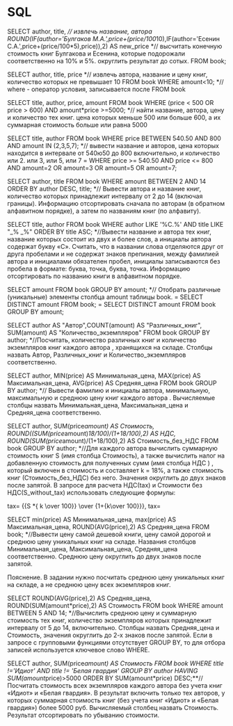 # SQL
SELECT author, title, *// извлечь название, автора
ROUND(IF(author='Булгаков М.А.',price+(price/100*10),IF(author='Есенин С.А.',price+(price/100*5),price)),2) AS new_price *// высчитать конечную стоимость книг Булгакова и Есенина, которые подорожали соответственно на 10% и 5%. округлить результат до сотых.
FROM book; 

SELECT author, title, price *// извлечь автора, название и цену книг, количество которых не превышает 10
FROM book
WHERE amount<10; *// where - оператор условия, записывается после FROM book

SELECT title, author, price, amount
FROM book
WHERE (price < 500 OR price > 600) AND  amount*price >=5000; *// найти название, автора, цену и количество тех книг. цена которых меньше 500 или больше 600, а их суммарная стоимость больше или равна 5000

SELECT title, author
FROM book
WHERE price BETWEEN 540.50 AND 800 AND amount IN (2,3,5,7); *// вывести название и авторов, цена которых находится в интервале от 540ю50 до 800 включительно, и количество или 2. или 3, или 5, или 7  = WHERE price >= 540.50 AND price <= 800 AND amount=2 OR amount=3 OR amount=5 OR amount=7;

SELECT author, title
FROM book
WHERE amount BETWEEN 2 AND 14
ORDER BY author DESC, title; *// Вывести  автора и название  книг, количество которых принадлежит интервалу от 2 до 14 (включая границы). Информацию  отсортировать сначала по авторам (в обратном алфавитном порядке), а затем по названиям книг (по алфавиту).

SELECT title, author
FROM book
WHERE author LIKE '%С.%' AND title LIKE "_% _%"
ORDER BY title ASC; *//Вывести название и автора тех книг, название которых состоит из двух и более слов, а инициалы автора содержат букву «С». Считать, что в названии слова отделяются друг от друга пробелами и не содержат знаков препинания, между фамилией автора и инициалами обязателен пробел, инициалы записываются без пробела в формате: буква, точка, буква, точка. Информацию отсортировать по названию книги в алфавитном порядке.

SELECT amount 
FROM book
GROUP BY amount; *// Отобрать различные (уникальные) элементы столбца amount таблицы book. =
SELECT DISTINCT amount 
FROM book; =
SELECT DISTINCT amount 
FROM book
GROUP BY amount;

SELECT author AS "Автор",COUNT(amount) AS "Различных_книг", SUM(amount) AS "Количество_экземпляров"
FROM book
GROUP BY author; *//Посчитать, количество различных книг и количество экземпляров книг каждого автора , хранящихся на складе.  Столбцы назвать Автор, Различных_книг и Количество_экземпляров соответственно.

SELECT author, MIN(price) AS Минимальная_цена, MAX(price) AS Максимальная_цена, AVG(price) AS Средняя_цена
FROM book 
GROUP BY author; *// Вывести фамилию и инициалы автора, минимальную, максимальную и среднюю цену книг каждого автора . Вычисляемые столбцы назвать Минимальная_цена, Максимальная_цена и Средняя_цена соответственно.

SELECT author, SUM(price*amount) AS Стоимость, ROUND((SUM(price*amount)*18/100)/(1+18/100),2) AS НДС, ROUND(SUM(price*amount)/(1+18/100),2) AS Стоимость_без_НДС
FROM book
GROUP BY author; *//Для каждого автора вычислить суммарную стоимость книг S (имя столбца Стоимость), а также вычислить налог на добавленную стоимость  для полученных сумм (имя столбца НДС ) , который включен в стоимость и составляет k = 18%,  а также стоимость книг  (Стоимость_без_НДС) без него. Значения округлить до двух знаков после запятой. В запросе для расчета НДС(tax)  и Стоимости без НДС(S_without_tax) использовать следующие формулы:

tax= {{S *{ k \over 100}} \over {1+{k\over 100}}},
tax= 

SELECT min(price) AS Минимальная_цена, max(price) AS Максимальная_цена, ROUND(AVG(price),2) AS Средняя_цена
FROM book; *//Вывести  цену самой дешевой книги, цену самой дорогой и среднюю цену уникальных книг на складе. Названия столбцов Минимальная_цена, Максимальная_цена, Средняя_цена соответственно. Среднюю цену округлить до двух знаков после запятой.

Пояснение. В задании нужно посчитать среднюю цену уникальных книг на складе, а не среднюю цену всех экземпляров книг.

SELECT ROUND(AVG(price),2) AS Средняя_цена, ROUND(SUM(amount*price),2) AS Стоимость
FROM book
WHERE amount 
BETWEEN 5 AND 14; *//Вычислить среднюю цену и суммарную стоимость тех книг, количество экземпляров которых принадлежит интервалу от 5 до 14, включительно. Столбцы назвать Средняя_цена и Стоимость, значения округлить до 2-х знаков после запятой. Если в запросе с групповыми функциями отсутствует GROUP BY, то для отбора записей используется ключевое слово WHERE.


SELECT author,
SUM(price*amount) AS Стоимость
FROM book
WHERE title !='Идиот' AND title != 'Белая гвардия'
GROUP BY author
HAVING SUM(amount*price)>5000
ORDER BY SUM(amount*price) DESC;**//Посчитать стоимость всех экземпляров каждого автора без учета книг «Идиот» и «Белая гвардия». В результат включить только тех авторов, у которых суммарная стоимость книг (без учета книг «Идиот» и «Белая гвардия») более 5000 руб. Вычисляемый столбец назвать Стоимость. Результат отсортировать по убыванию стоимости.
